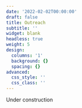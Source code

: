```yaml
---
date: '2022-02-02T00:00:00'
draft: false
title: Outreach
subtitle: ''
widget: blank
headless: true
weight: 5
design:
  columns: '1'
  background: {}
  spacing: {}
advanced:
  css_style: ''
  css_class: ''
---
```


Under construction
